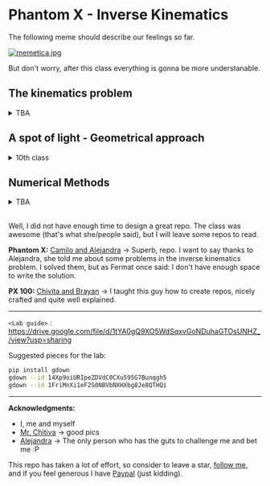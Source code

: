 # Phantom X - Inverse Kinematics

The following meme should describe our feelings so far.

[![memetica.jpg](https://i.postimg.cc/wx0rxb5F/memetica.jpg)](https://postimg.cc/jCncZcFJ)

But don't worry, after this class everything is gonna be more understanable.

## The kinematics problem
<details><summary>TBA</summary>
</details>

## A spot of light - Geometrical approach
<details><summary>10th class</summary>
  Seen in class
</details>

## Numerical Methods
<details><summary>TBA</summary>
</details></br>


Well, I did not have enough time to design a great repo. The class was awesome (that's what she/people said), but I will leave some repos to read.

**Phantom X:** [Camilo and Alejandra](https://github.com/caverar/ROS_Robotics_Lab3) -> Superb, repo. I want to say thanks to Alejandra, she told me about some problems in the inverse kinematics problem. I solved them, but as Fermat once said: I don't have enough space to write the solution.

**PX 100:** [Chivita and Brayan](https://github.com/cychitivav/px100_ikine) -> I taught this guy how to create repos, nicely crafted and quite well explained.

------------
`<Lab guide>` : https://drive.google.com/file/d/1tYA0gQ9XO5WdSqxvGoNDuhaGTOsUNHZ_/view?usp=sharing

Suggested pieces for the lab:
```sh
pip install gdown
gdown --id 14Xp9oiURIpeZDVdC0CXu595G7Bunqgh5
gdown --id 1FriMnXi1eF2S0NBVbNXHXbg8Je8QTHQi
```
------------

**Acknowledgments:**

 - I, me and myself
 - [Mr. Chitiva](https://github.com/cychitivav) -> good pics
 - [Alejandra](https://github.com/ariasAleia) -> The only person who has the guts to challenge me and bet me :P

This repo has taken a lot of effort, so consider to leave a star, [follow me](https://felipeg17.github.io/index.html), and if you feel generous I have [Paypal](https://paypal.me/fegonzalez17?country.x=CO&locale.x=en_US) (just kidding).

